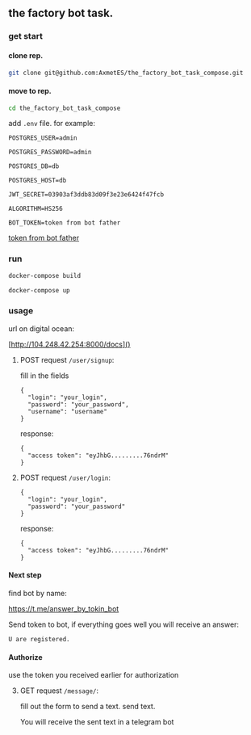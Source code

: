 ## the factory bot task.

### get start

#### clone rep.
```bash
git clone git@github.com:AxmetES/the_factory_bot_task_compose.git
```

#### move to rep.
```bash
cd the_factory_bot_task_compose
```

add ```.env``` file.
for example:

```
POSTGRES_USER=admin    

POSTGRES_PASSWORD=admin

POSTGRES_DB=db
    
POSTGRES_HOST=db

JWT_SECRET=03903af3ddb83d09f3e23e6424f47fcb

ALGORITHM=HS256

BOT_TOKEN=token from bot father

```
[token from bot father](https://t.me/botfather)

### run
```bash
docker-compose build
```

```bash
docker-compose up
```

### usage

url on digital ocean:

[http://104.248.42.254:8000/docs]()

1. POST request ```/user/signup```:

    fill in the fields
    ```
    {
      "login": "your_login",
      "password": "your_password",
      "username": "username"
    }
    ```
    response:
    ```
    {
      "access token": "eyJhbG.........76ndrM"
    }
    ```
2. POST request ```/user/login```:
    ```
    {
      "login": "your_login",
      "password": "your_password"
    }
    ```
    response:
    ```
    {
      "access token": "eyJhbG.........76ndrM"
    }
    ```
   
#### Next step

find bot by name:

https://t.me/answer_by_tokin_bot

Send token to bot, if everything goes well you will receive an answer:

```
U are registered.
```

#### Authorize

use the token you received earlier for authorization

3. GET request ```/message/```:

    fill out the form to send a text.
    send text.
    
    You will receive the sent text in a telegram bot